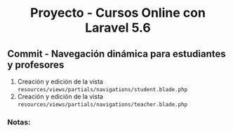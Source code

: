 
<!-- Title -->
<h1 align="center">Proyecto - Cursos Online con Laravel 5.6</h1>
<!-- End Title -->

<!-- Commit name -->
<h2>Commit - <strong>Navegación dinámica para estudiantes y profesores</strong></h2>
<!-- End Commit name -->

<!-- Commit instructions -->
<ol>
  <li>Creación y edición de la vista <code>resources/views/partials/navigations/student.blade.php</code></li>
  <li>Creación y edición de la vista <code>resources/views/partials/navigations/teacher.blade.php</code></li>
</ol>
<!-- End Commit instructions -->

  <!-- Notes -->
  <h3>Notas:</h3>
  <ul>
    
  </ul>

  <em></em>
  <!-- End notes -->
